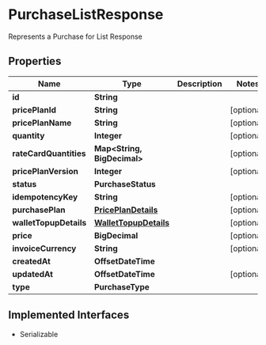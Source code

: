 

# PurchaseListResponse

Represents a Purchase for List Response

## Properties

| Name | Type | Description | Notes |
|------------ | ------------- | ------------- | -------------|
|**id** | **String** |  |  |
|**pricePlanId** | **String** |  |  [optional] |
|**pricePlanName** | **String** |  |  [optional] |
|**quantity** | **Integer** |  |  [optional] |
|**rateCardQuantities** | **Map&lt;String, BigDecimal&gt;** |  |  [optional] |
|**pricePlanVersion** | **Integer** |  |  [optional] |
|**status** | **PurchaseStatus** |  |  |
|**idempotencyKey** | **String** |  |  [optional] |
|**purchasePlan** | [**PricePlanDetails**](PricePlanDetails.md) |  |  [optional] |
|**walletTopupDetails** | [**WalletTopupDetails**](WalletTopupDetails.md) |  |  [optional] |
|**price** | **BigDecimal** |  |  [optional] |
|**invoiceCurrency** | **String** |  |  [optional] |
|**createdAt** | **OffsetDateTime** |  |  |
|**updatedAt** | **OffsetDateTime** |  |  [optional] |
|**type** | **PurchaseType** |  |  |


## Implemented Interfaces

* Serializable



